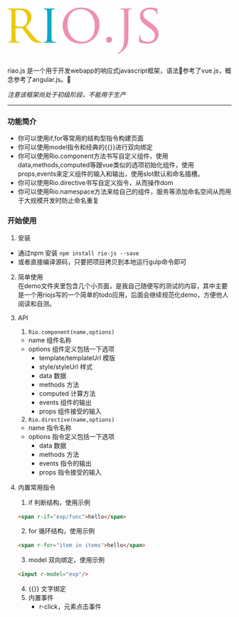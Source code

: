# ![rio.js](https://github.com/chaojihexiang/rio/blob/master/riojs.png?raw=true)

<p>riao.js 是一个用于开发webapp的响应式javascript框架，语法参考了vue.js，概念参考了angular.js。</p>

*注意该框架尚处于初级阶段，不能用于生产*

***
### 功能简介
* 你可以使用if,for等常用的结构型指令构建页面
* 你可以使用model指令和经典的{{}}进行双向绑定
* 你可以使用Rio.component方法书写自定义组件，使用data,methods,computed等跟vue类似的选项初始化组件，使用props,events来定义组件的输入和输出，使用slot默认和命名插槽。
* 你可以使用Rio.directive书写自定义指令，从而操作dom
* 你可以使用Rio.namespace方法来给自己的组件，服务等添加命名空间从而用于大规模开发时防止命名重复
### 开始使用
1. 安装
* 通过npm 安装
<code>npm install rio-js --save</code>
* 或者直接编译源码，只要把项目拷贝到本地运行gulp命令即可
2. 简单使用  
在demo文件夹里包含几个小页面，是我自己随便写的测试的内容，其中主要是一个用riojs写的一个简单的todo应用，后面会继续规范化demo，方便他人阅读和自测。
3. API
    1. <code>Rio.component(name,options)</code>

    * name 组件名称<br/>
    * options 组件定义包括一下选项<br/>
        * template/templateUrl 模版
        * style/styleUrl 样式
        * data 数据
        * methods 方法
        * computed 计算方法
        * events 组件的输出
        * props 组件接受的输入

    2. <code>Rio.directive(name,options)</code>

    * name 指令名称<br/>
    * options 指令定义包括一下选项<br/>
        * data 数据
        * methods 方法
        * events 指令的输出
        * props 指令接受的输入

4. 内置常用指令
    1. if 判断结构，使用示例
    ```html
    <span r-if="exp/func">hello</span>
    ```

    2. for 循环结构，使用示例
    ```html
    <span r-for="item in items">hello</span>
    ```
    3. model 双向绑定，使用示例 
    ```html
    <input r-model="exp"/>
    ```
    4. {{}} 文字绑定
    5. 内置事件
        * r-click，元素点击事件











